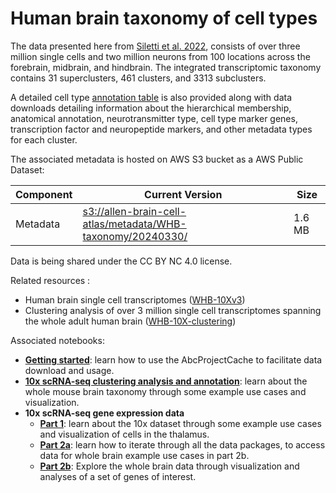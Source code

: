 # Human brain taxonomy of cell types

The data presented here from [Siletti et al. 2022](https://www.biorxiv.org/content/10.1101/2022.10.12.511898v1),
consists of over three million single cells and two million neurons from 100
locations across the forebrain, midbrain, and hindbrain. The integrated 
transcriptomic taxonomy contains 31 superclusters, 461 clusters, and 3313
subclusters.

A detailed cell type [annotation table](https://allen-brain-cell-atlas.s3-us-west-2.amazonaws.com/metadata/WMB-taxonomy/20231215/cl.df_CCN202307220.xlsx)
is also provided along with data downloads detailing information about the
hierarchical membership, anatomical annotation, neurotransmitter type, cell
type marker genes, transcription factor and neuropeptide markers, and other
metadata types for each cluster.

The associated metadata is hosted on AWS S3 bucket as a AWS Public Dataset:

| Component | Current Version | Size   |
|---|--|--------|
| Metadata | [s3://allen-brain-cell-atlas/metadata/WHB-taxonomy/20240330/](https://allen-brain-cell-atlas.s3.us-west-2.amazonaws.com/metadata/WHB-taxonomy/20240330/) | 1.6 MB |

Data is being shared under the CC BY NC 4.0 license.

Related resources :
* Human brain single cell transcriptomes ([WHB-10Xv3](WHB-10Xv3.md))
* Clustering analysis of over 3 million single cell transcriptomes spanning the
  whole adult human brain ([WHB-10X-clustering](WHB-10X-clustering.md))

Associated notebooks:
* [**Getting started**](../notebooks/getting_started.ipynb): learn how to use the AbcProjectCache to
  facilitate data download and usage.
* [**10x scRNA-seq clustering analysis and annotation**](../notebooks/cluster_annotation_tutorial.ipynb): learn about the
  whole mouse brain taxonomy through some example use cases and visualization.
* **10x scRNA-seq gene expression data**
  * [**Part 1**](../notebooks/10x_snRNASeq_tutorial_part_1.ipynb): learn about the 10x dataset through some example use
    cases and visualization of cells in the thalamus.
  * [**Part 2a**](../notebooks/10x_snRNASeq_tutorial_part_2a.ipynb): learn how to iterate through all the data packages, to
    access data for whole brain example use cases in part 2b.
  * [**Part 2b**](../notebooks/10x_snRNASeq_tutorial_part_2b.ipynb): Explore the whole brain data through visualization and
    analyses of a set of genes of interest.
